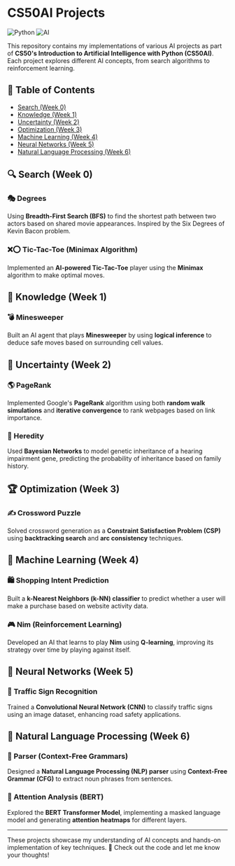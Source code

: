 # CS50AI Projects  

![Python](https://img.shields.io/badge/Python-3.8%2B-blue) ![AI](https://img.shields.io/badge/AI-Projects-yellow)

This repository contains my implementations of various AI projects as part of **CS50's Introduction to Artificial Intelligence with Python (CS50AI)**. Each project explores different AI concepts, from search algorithms to reinforcement learning.  

## 📌 Table of Contents  
- [Search (Week 0)](#search-week-0)
- [Knowledge (Week 1)](#knowledge-week-2)
- [Uncertainty (Week 2)](#uncertainty-week-3)
- [Optimization (Week 3)](#optimization-week-4)
- [Machine Learning (Week 4)](#machine-learning-week-5)
- [Neural Networks (Week 5)](#neural-networks-week-5)
- [Natural Language Processing (Week 6)](#natural-language-processing-week-6)


## 🔍 Search (Week 0)  
### 🎭 Degrees  
Using **Breadth-First Search (BFS)** to find the shortest path between two actors based on shared movie appearances. Inspired by the Six Degrees of Kevin Bacon problem.

### ❌⭕ Tic-Tac-Toe (Minimax Algorithm)  
Implemented an **AI-powered Tic-Tac-Toe** player using the **Minimax** algorithm to make optimal moves.

## 🧠 Knowledge (Week 1)  
### 💣 Minesweeper  
Built an AI agent that plays **Minesweeper** by using **logical inference** to deduce safe moves based on surrounding cell values.

## 🎲 Uncertainty (Week 2)  
### 🌎 PageRank  
Implemented Google's **PageRank** algorithm using both **random walk simulations** and **iterative convergence** to rank webpages based on link importance.

### 🧬 Heredity  
Used **Bayesian Networks** to model genetic inheritance of a hearing impairment gene, predicting the probability of inheritance based on family history.

## 🏆 Optimization (Week 3)  
### ✍️ Crossword Puzzle  
Solved crossword generation as a **Constraint Satisfaction Problem (CSP)** using **backtracking search** and **arc consistency** techniques.

## 🤖 Machine Learning (Week 4)  
### 🛍️ Shopping Intent Prediction  
Built a **k-Nearest Neighbors (k-NN) classifier** to predict whether a user will make a purchase based on website activity data.

### 🎮 Nim (Reinforcement Learning)  
Developed an AI that learns to play **Nim** using **Q-learning**, improving its strategy over time by playing against itself.

## 🧬 Neural Networks (Week 5)  
### 🚦 Traffic Sign Recognition  
Trained a **Convolutional Neural Network (CNN)** to classify traffic signs using an image dataset, enhancing road safety applications.

## 📖 Natural Language Processing (Week 6)  
### 📜 Parser (Context-Free Grammars)  
Designed a **Natural Language Processing (NLP) parser** using **Context-Free Grammar (CFG)** to extract noun phrases from sentences.

### 🧠 Attention Analysis (BERT)  
Explored the **BERT Transformer Model**, implementing a masked language model and generating **attention heatmaps** for different layers.

---
These projects showcase my understanding of AI concepts and hands-on implementation of key techniques. 🚀 Check out the code and let me know your thoughts!



